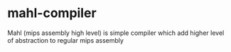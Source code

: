 # mahl-compiler
Mahl (mips assembly high level) is simple compiler which add higher level of abstraction to regular mips assembly
